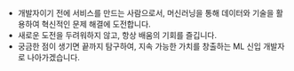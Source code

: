 - 개발자이기 전에 서비스를 만드는 사람으로서, 머신러닝을 통해 데이터와 기술을 활용하여 혁신적인 문제 해결에 도전합니다.
- 새로운 도전을 두려워하지 않고, 항상 배움의 기회를 즐깁니다.
- 궁금한 점이 생기면 끝까지 탐구하여, 지속 가능한 가치를 창출하는 ML 신입 개발자로 나아가겠습니다.